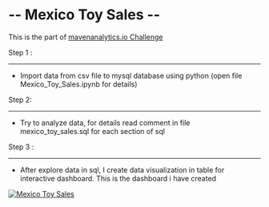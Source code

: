 <h1>-- Mexico Toy Sales -- </h1>

<p>This is the part of <a href="mavenanalytics.io">mavenanalytics.io Challenge</a></p>

Step 1 :<hr>

- Import data from csv file to mysql database using python (open file Mexico_Toy_Sales.ipynb for details)

Step 2:<hr>

- Try to analyze data, for details read comment in file mexico_toy_sales.sql for each section of sql

Step 3 :<hr>
- After explore data in sql, I create data visualization in table for interactive dashboard. This is the dashboard i have created 

<div class='tableauPlaceholder' id='viz1677314160120' style='position: relative'><noscript><a href='#'><img alt='Mexico Toy Sales ' src='https:&#47;&#47;public.tableau.com&#47;static&#47;images&#47;Me&#47;MexicoToySales_16758307648510&#47;MexicoToySales&#47;1_rss.png' style='border: none' /></a></noscript><object class='tableauViz'  style='display:none;'><param name='host_url' value='https%3A%2F%2Fpublic.tableau.com%2F' /> <param name='embed_code_version' value='3' /> <param name='site_root' value='' /><param name='name' value='MexicoToySales_16758307648510&#47;MexicoToySales' /><param name='tabs' value='no' /><param name='toolbar' value='yes' /><param name='static_image' value='https:&#47;&#47;public.tableau.com&#47;static&#47;images&#47;Me&#47;MexicoToySales_16758307648510&#47;MexicoToySales&#47;1.png' /> <param name='animate_transition' value='yes' /><param name='display_static_image' value='yes' /><param name='display_spinner' value='yes' /><param name='display_overlay' value='yes' /><param name='display_count' value='yes' /><param name='language' value='en-US' /></object></div>                <script type='text/javascript'>                    var divElement = document.getElementById('viz1677314160120');                    var vizElement = divElement.getElementsByTagName('object')[0];                    vizElement.style.width='1000px';vizElement.style.height='2027px';                    var scriptElement = document.createElement('script');                    scriptElement.src = 'https://public.tableau.com/javascripts/api/viz_v1.js';                    vizElement.parentNode.insertBefore(scriptElement, vizElement);                </script>
  
